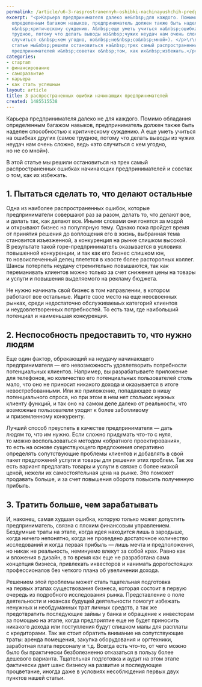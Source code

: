 ```yaml
---
permalink: /article/u6-3-rasprostranennyh-oshibki-nachinayushchih-predprinimateley
excerpt: "<p>Карьера предпринимателя далеко не&nbsp;для каждого. Помимо обладания
  определенным багажом навыков, предприниматель должен также быть наделен способностью
  к&nbsp;критическому суждению. А&nbsp;еще уметь учиться на&nbsp;ошибках других (самое
  трудное, потому что делать выводы из&nbsp;чужих неудач нам очень сложно, ведь «это
  случиться с&nbsp;кем угодно, но&nbsp;не&nbsp;со&nbsp;мной»). </p>\r\n<p>В&nbsp;этой
  статье мы&nbsp;решили остановиться на&nbsp;трех самый распространенных ошибках начинающих
  предпринимателей и&nbsp;советах о&nbsp;том, как их&nbsp;избежать.</p>"
categories:
- стартап
- финансирование
- саморазвитие
- карьера
- как стать успешным
layout: article
title: 3 распространенных ошибки начинающих предпринимателей
created: 1485515538
---
```

Карьера предпринимателя далеко не для каждого. Помимо обладания определенным багажом навыков, предприниматель должен также быть наделен способностью к критическому суждению. А еще уметь учиться на ошибках других (самое трудное, потому что делать выводы из чужих неудач нам очень сложно, ведь «это случиться с кем угодно, но не со мной»).

В этой статье мы решили остановиться на трех самый распространенных ошибках начинающих предпринимателей и советах о том, как их избежать.

## 1. Пытаться сделать то, что делают остальные ##

Одна из наиболее распространенных ошибок, которые предприниматели совершают раз за разом, делать то, что делают все, и делать так, как делают все. Иными словами они гонятся за модой и открывают бизнес на популярную тему. Однако пока пройдет время от принятия решения до воплощения его в жизнь, выбранная тема становится изъезженной, а конкуренция на рынке слишком высокой. В результате такой горе-предприниматель оказывается в условиях повышенной конкуренции, и так как его бизнес слишком юн, то новоиспеченный делец плетется в хвосте более расторопных коллег. Шансы потерпеть неудачу стремительно повышаются, так как переманивать клиентов можно только за счет снижения цены на товары и услуги и повышения выделяемого на рекламу бюджета.

Не нужно начинать свой бизнес в том направлении, в котором работают все остальные. Ищите свое место на еще неосвоенных рынках, среди недостаточно обслуживаемых категорий клиентов и неудовлетворенных потребностей. То есть там, где наибольший потенциал и наименьшая конкуренция.

## 2. Неспособность предоставить то, что нужно людям ##

Еще один фактор, обрекающий на неудачу начинающего предпринимателя — его невозможность удовлетворить потребности потенциальных клиентов. Например, вы разрабатываете приложение для телефонов, но количество его потенциальных пользователей столь мало, что оно не приносит никакого дохода и оказывается в итоге невостребованными. Или же приложение, попадающее в нишу потенциального спроса, но при этом в нем нет стольких нужных клиенту функций, и так оно на самом деле далеко от реальности, что возможные пользователи уходят к более заботливому и приземленному конкуренту.

Лучший способ преуспеть в качестве предпринимателя — дать людям то, что им нужно. Если сложно придумать что-то с нуля, то можно воспользоваться методом «обратного проектирования», то есть на основе существующего предложения оперативно определять сопутствующие проблемы клиентов и добавлять в свой пакет предложений услуги и товары для решения этих проблем. Так же есть вариант предлагать товары и услуги в связке с более низкой ценой, нежели их самостоятельная цена на рынке. Это поможет продавать больше, и за счет повышения оборота повысить полученную прибыль.

## 3. Тратить больше, чем зарабатывать ##

И, наконец, самая худшая ошибка, которую только может допустить предприниматель, связна с плохим финансовым управлением. Бездумные траты на этапе, когда идея находится лишь в зародыше, когда ничего непонятно, когда не проведено достаточное количество исследований и когда первая прибыль — лишь мечта и предположения, но никак не реальность, неминуемо влекут за собой крах. Равно как и вложения в дизайн, в то время как еще не разработана сама концепция бизнеса, привлекать инвесторов и нанимать дорогостоящих профессионалов без четкого плана об увеличении дохода.

Решением этой проблемы может стать тщательная подготовка на первых этапах существования бизнеса, которая состоит в первую очередь из подробного исследования рынка. Представление о поле деятельности и нюансах будущей деятельности помогут избежать ненужных и необдуманных трат личных средств, а так же предотвратить последующие займы у банка и обращение к инвесторам за помощью на этапе, когда предприятие еще не будет приносить никакого дохода или поступления будут слишком малы для расплаты с кредиторами. Так же стоит обратить внимание на сопутствующие траты: аренда помещения, закупка оборудования и оргтехники, заработная плата персоналу и т.д. Всегда есть что-то, от чего можно было бы практически безболезненно отказаться в пользу более дешевого варианта. Тщательная подготовка и аудит на этом этапе фактически дает шанс бизнесу на развитие и последующее процветание, иногда даже в условиях несоблюдения первых двух пунктов нашей статьи.
